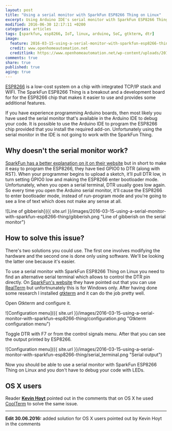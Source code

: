```yaml
---
layout: post
title: "Using a serial monitor with SparkFun ESP8266 Thing on Linux"
excerpt: Using Arduino IDE's serial monitor with SparkFun ESP8266 Thing does not work. In this post you'll see how to use a serial terminal with the SparkFun ESP8266 Thing on Linux.
modified: 2016-06-30 12:17:11 +0200
categories: articles
tags: [sparkfun, esp8266, IoT, linux, arduino, SoC, gtkterm, dtr]
image:
  feature: 2016-03-15-using-a-serial-monitor-with-sparkfun-esp8266-thing/cover.jpg
  credit: www.openhomeautomation.net
  creditlink: https://www.openhomeautomation.net/wp-content/uploads/2015/07/thing.jpg
comments: true
share: true
published: true
aging: true
---
```


[ESP8266](http://www.esp8266.com/ "esp8266 community") is a low-cost system on a chip with integrated TCP/IP stack and WIFI. The SparkFun ESP8266 Thing is a breakout and a development board for for the ESP8266 chip that makes it easier to use and provides some additional features.

If you have experience programming Arduino boards, then most likely you have used the serial monitor that's available in the Arduino IDE to debug your code. It is possible to use the Arduino IDE to program the ESP8266 chip provided that you install the required add-on. Unfortunately using the serial monitor in the IDE is not going to work with the SparkFun Thing.

## Why doesn't the serial monitor work?

[SparkFun has a better explanation on it on their website](https://learn.sparkfun.com/tutorials/esp8266-thing-hookup-guide/using-the-arduino-addon#serial-dtr "SparkFun ESP8266 Thing serial monitor issues") but in short to make it easy to program the ESP8266, they have tied GPIO0 to DTR (along with RST). When your programmer begins to upload a sketch, it’ll pull DTR low, in turn setting GPIO0 low and making the ESP8266 enter bootloader mode. Unfortunately, when you open a serial terminal, DTR usually goes low again. So every time you open the Arduino serial monitor, it’ll cause the ESP8266 to enter bootloader mode, instead of run-program mode and you're going to see a line of text which does not make any sense at all.

![Line of gibberish]({{ site.url }}/images/2016-03-15-using-a-serial-monitor-with-sparkfun-esp8266-thing/gibberish.png "Line of gibberish on the serial monitor")

## How to solve this issue?

There's two solutions you could use. The first one involves modifying the hardware and the second one is done only using software. We'll be looking the latter one because it's easier.

To use a serial monitor with SparkFun ESP8266 Thing on Linux you need to find an alternative serial terminal which allows to control the DTR pin directly. On [SparkFun's website](https://learn.sparkfun.com/tutorials/esp8266-thing-hookup-guide/using-the-arduino-addon#serial-dtr "SparkFun ESP8266 Thing serial monitor issues") they have pointed out that you can use [RealTerm](http://realterm.sourceforge.net/) but unfortnunately this is for Windows only. After having done some research I installed [gtkterm](https://fedorahosted.org/gtkterm/ "gtkterm website") and it can do the job pretty well.

Open Gtkterm and configure it.

![Configuration menu]({{ site.url }}/images/2016-03-15-using-a-serial-monitor-with-sparkfun-esp8266-thing/configuration.png "Gtkterm configuration menu")

Toggle DTR with F7 or from the control signals menu. After that you can see the output printed by ESP8266.

![Configuration menu]({{ site.url }}/images/2016-03-15-using-a-serial-monitor-with-sparkfun-esp8266-thing/serial_terminal.png "Serial output")

Now you should be able to use a serial monitor with SparkFun ESP8266 Thing on Linux and you don't have to debug your code with LEDs.

## OS X users

Reader [**Kevin Hoyt**](http://www.kevinhoyt.com/) pointed out in the comments that on OS X he used [CoolTerm](http://freeware.the-meiers.org/ "CoolTerm homepage") to solve the same issue.

<hr/>

**Edit 30.06.2016:** added solution for OS X users pointed out by Kevin Hoyt in the comments
